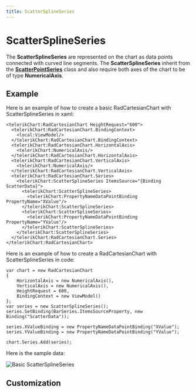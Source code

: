```yaml
---
title: ScatterSplineSeries
---
```

# ScatterSplineSeries #

The **ScatterSplineSeries** are represented on the chart as data points connected with curved line segments. The **ScatterSplineSeries** inherit from the **[ScatterPointSeries]()** class and also require both axes of the chart to be of type **NumericalAxis**.

## Example ##
Here is an example of how to create a basic RadCartesianChart with ScatterSplineSeries in xaml:

	<telerikChart:RadCartesianChart HeightRequest="600">
	  <telerikChart:RadCartesianChart.BindingContext>
	    <local:ViewModel/>
	  </telerikChart:RadCartesianChart.BindingContext>
	  <telerikChart:RadCartesianChart.HorizontalAxis>
	    <telerikChart:NumericalAxis/>
	  </telerikChart:RadCartesianChart.HorizontalAxis>
	  <telerikChart:RadCartesianChart.VerticalAxis>
	    <telerikChart:NumericalAxis/>
	  </telerikChart:RadCartesianChart.VerticalAxis>
	  <telerikChart:RadCartesianChart.Series>
	    <telerikChart:ScatterSplineSeries ItemsSource="{Binding ScatterData}">
	      <telerikChart:ScatterSplineSeries>
	        <telerikChart:PropertyNameDataPointBinding PropertyName="XValue"/>
	      </telerikChart:ScatterSplineSeries>
	      <telerikChart:ScatterSplineSeries>
	        <telerikChart:PropertyNameDataPointBinding PropertyName="YValue"/>
	      </telerikChart:ScatterSplineSeries>
	    </telerikChart:ScatterSplineSeries>
	  </telerikChart:RadCartesianChart.Series>
	</telerikChart:RadCartesianChart>

Here is an example of how to create a RadCartesianChart with ScatterSplineSeries in code:

	var chart = new RadCartesianChart
	{
	    HorizontalAxis = new NumericalAxis(),
	    VerticalAxis = new NumericalAxis(),
	    HeightRequest = 600,
	    BindingContext = new ViewModel()
	};
	var series = new ScatterSplineSeries();
	series.SetBinding(BarSeries.ItemsSourceProperty, new Binding("ScatterData"));
	
	series.XValueBinding = new PropertyNameDataPointBinding("XValue");
	series.YValueBinding = new PropertyNameDataPointBinding("YValue");
	
	chart.Series.Add(series);

Here is the sample data:
	

![Basic ScatterSplineSeries]()
## Customization ##
